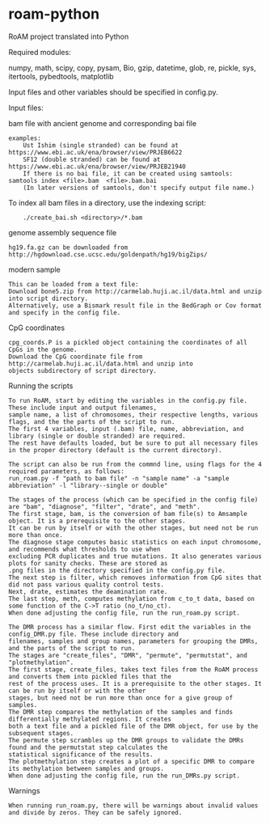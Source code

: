 # roam-python
RoAM project translated into Python

Required modules:

numpy, math, scipy, copy, pysam, Bio, gzip, datetime, glob, re, pickle, sys, itertools, pybedtools, matplotlib

Input files and other variables should be specified in config.py.

Input files:

bam file with ancient genome and corresponding bai file

    examples:
		Ust Ishim (single stranded) can be found at https://www.ebi.ac.uk/ena/browser/view/PRJEB6622
		SF12 (double stranded) can be found at https://www.ebi.ac.uk/ena/browser/view/PRJEB21940
		If there is no bai file, it can be created using samtools: samtools index <file>.bam  <file>.bam.bai
		(In later versions of samtools, don't specify output file name.)

To index all bam files in a directory, use the indexing script:

		./create_bai.sh <directory>/*.bam
		
genome assembly sequence file

    hg19.fa.gz can be downloaded from http://hgdownload.cse.ucsc.edu/goldenpath/hg19/bigZips/
		
modern sample

    This can be loaded from a text file:
    Download bone5.zip from http://carmelab.huji.ac.il/data.html and unzip into script directory.
    Alternatively, use a Bismark result file in the BedGraph or Cov format and specify in the config file.

CpG coordinates
	
	cpg_coords.P is a pickled object containing the coordinates of all CpGs in the genome.
	Download the CpG coordinate file from http://carmelab.huji.ac.il/data.html and unzip into 
	objects subdirectory of script directory.
    
Running the scripts

    To run RoAM, start by editing the variables in the config.py file. These include input and output filenames, 
    sample name, a list of chromosomes, their respective lengths, various flags, and the the parts of the script to run. 
    The first 4 variables, input (.bam) file, name, abbreviation, and library (single or double stranded) are required. 
    The rest have defaults loaded, but be sure to put all necessary files in the proper directory (default is the current directory).
    
    The script can also be run from the commnd line, using flags for the 4 required parameters, as follows:
    run_roam.py -f "path to bam file" -n "sample name" -a "sample abbreviation" -l "library--single or double"
    
    The stages of the process (which can be specified in the config file) are "bam", "diagnose", "filter", "drate", and "meth".
    The first stage, bam, is the conversion of bam file(s) to Amsample object. It is a prerequisite to the other stages.
    It can be run by itself or with the other stages, but need not be run more than once.
    The diagnose stage computes basic statistics on each input chromosome, and recommends what thresholds to use when 
    excluding PCR duplicates and true mutations. It also generates various plots for sanity checks. These are stored as 
    .png files in the directory specified in the config.py file.
    The next step is filter, which removes information from CpG sites that did not pass various quality control tests.
    Next, drate, estimates the deamination rate.
    The last step, meth, computes methylation from c_to_t data, based on some function of the C->T ratio (no_t/no_ct).
    When done adjusting the config file, run the run_roam.py script.
    
    The DMR process has a similar flow. First edit the variables in the config_DMR.py file. These include directory and
    filenames, samples and group names, parameters for grouping the DMRs, and the parts of the script to run.
    The stages are "create_files", "DMR", "permute", "permutstat", and "plotmethylation".
    The first stage, create_files, takes text files from the RoAM process and converts them into pickled files that the
    rest of the process uses. It is a prerequisite to the other stages. It can be run by itself or with the other 
    stages, but need not be run more than once for a give group of samples.
    The DMR step compares the methylation of the samples and finds differentially methylated regions. It creates 
    both a text file and a pickled file of the DMR object, for use by the subsequent stages.
    The permute step scrambles up the DMR groups to validate the DMRs found and the permutstat step calculates the 
    statistical significance of the results.
    The plotmethylation step creates a plot of a specific DMR to compare its methylation between samples and groups.
    When done adjusting the config file, run the run_DMRs.py script.
  
Warnings

    When running run_roam.py, there will be warnings about invalid values and divide by zeros. They can be safely ignored.
